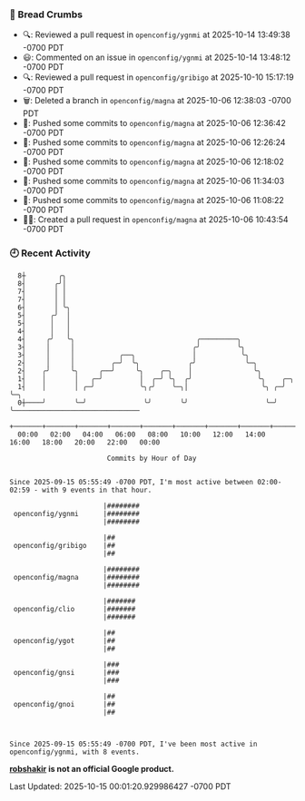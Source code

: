 ### 🍞 Bread Crumbs

 * 🔍: Reviewed a pull request in  `openconfig/ygnmi` at 2025-10-14 13:49:38 -0700 PDT
 * 😃: Commented on an issue in `openconfig/ygnmi` at 2025-10-14 13:48:12 -0700 PDT
 * 🔍: Reviewed a pull request in  `openconfig/gribigo` at 2025-10-10 15:17:19 -0700 PDT
 * 🗑: Deleted a branch in `openconfig/magna` at 2025-10-06 12:38:03 -0700 PDT
 * 🚢: Pushed some commits to `openconfig/magna` at 2025-10-06 12:36:42 -0700 PDT
 * 🚢: Pushed some commits to `openconfig/magna` at 2025-10-06 12:26:24 -0700 PDT
 * 🚢: Pushed some commits to `openconfig/magna` at 2025-10-06 12:18:02 -0700 PDT
 * 🚢: Pushed some commits to `openconfig/magna` at 2025-10-06 11:34:03 -0700 PDT
 * 🚢: Pushed some commits to `openconfig/magna` at 2025-10-06 11:08:22 -0700 PDT
 * ✍🏼: Created a pull request in `openconfig/magna` at 2025-10-06 10:43:54 -0700 PDT

### 🕘 Recent Activity
```
  8┼        ╭╮
  8┤       ╭╯│
  7┤       │ │
  7┤       │ │
  6┤       │ ╰╮
  5┤      ╭╯  │
  5┤      │   │
  4┤      │   │
  4┤     ╭╯   ╰╮                              ╭─────────╮
  3┤     │     │                             ╭╯         ╰╮
  3┤     │     │           ╭──╮              │           ╰╮
  2┤     │     │         ╭─╯  ╰╮            ╭╯            ╰─╮
  2┤    ╭╯     ╰╮     ╭──╯     ╰╮    ╭─╮    │               ╰╮
  1┤    │       │   ╭─╯         │  ╭─╯ ╰╮  ╭╯                ╰╮    ╭─╮
  1┤    │       │ ╭─╯           ╰╮╭╯    ╰─╮│                  ╰╮ ╭─╯ ╰─╮
  0┼────╯       ╰─╯              ╰╯       ╰╯                   ╰─╯     ╰───────────────────────────────
    +───────+───────+───────+───────+───────+───────+───────+───────+───────+───────+───────+───────+────
  00:00   02:00   04:00   06:00   08:00   10:00   12:00   14:00   16:00   18:00   20:00   22:00   00:00   

						Commits by Hour of Day


Since 2025-09-15 05:55:49 -0700 PDT, I'm most active between 02:00-02:59 - with 9 events in that hour.

```



```
                       |########
 openconfig/ygnmi      |########
                       |########

                       |##
 openconfig/gribigo    |##
                       |##

                       |########
 openconfig/magna      |########
                       |########

                       |#######
 openconfig/clio       |#######
                       |#######

                       |##
 openconfig/ygot       |##
                       |##

                       |###
 openconfig/gnsi       |###
                       |###

                       |##
 openconfig/gnoi       |##
                       |##



Since 2025-09-15 05:55:49 -0700 PDT, I've been most active in openconfig/ygnmi, with 8 events.

```
**[robshakir](mailto:robjs@google.com) is not an official Google product.**  


Last Updated: 2025-10-15 00:01:20.929986427 -0700 PDT

